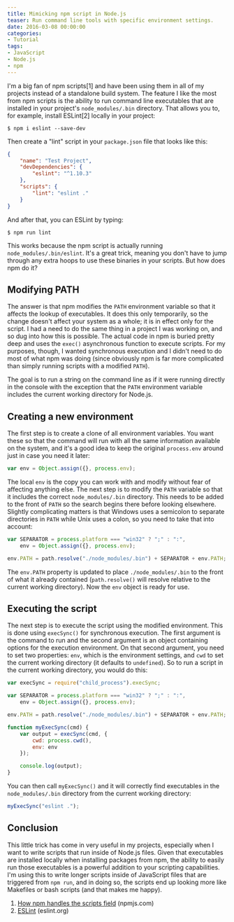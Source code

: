 ```yaml
---
title: Mimicking npm script in Node.js
teaser: Run command line tools with specific environment settings.
date: 2016-03-08 00:00:00
categories:
- Tutorial
tags:
- JavaScript
- Node.js
- npm
---
```


I'm a big fan of npm scripts[1] and have been using them in all of my projects instead of a standalone build system. The feature I like the most from npm scripts is the ability to run command line executables that are installed in your project's `node_modules/.bin` directory. That allows you to, for example, install ESLint[2] locally in your project:

```
$ npm i eslint --save-dev
```

Then create a "lint" script in your `package.json` file that looks like this:

```json
{
    "name": "Test Project",
    "devDependencies": {
        "eslint": "^1.10.3"
    },
    "scripts": {
        "lint": "eslint ."
    }
}
```

And after that, you can ESLint by typing:

```
$ npm run lint
```

This works because the npm script is actually running `node_modules/.bin/eslint`. It's a great trick, meaning you don't have to jump through any extra hoops to use these binaries in your scripts. But how does npm do it?

## Modifying PATH

The answer is that npm modifies the `PATH` environment variable so that it affects the lookup of executables. It does this only temporarily, so the change doesn't affect your system as a whole; it is in effect only for the script. I had a need to do the same thing in a project I was working on, and so dug into how this is possible. The actual code in npm is buried pretty deep and uses the `exec()` asynchronous function to execute scripts. For my purposes, though, I wanted synchronous execution and I didn't need to do most of what npm was doing (since obviously npm is far more complicated than simply running scripts with a modified `PATH`).

The goal is to run a string on the command line as if it were running directly in the console with the exception that the `PATH` environment variable includes the current working directory for Node.js.

## Creating a new environment

The first step is to create a clone of all environment variables. You want these so that the command will run with all the same information available on the system, and it's a good idea to keep the original `process.env` around just in case you need it later:

```js
var env = Object.assign({}, process.env);
```

The local `env` is the copy you can work with and modify without fear of affecting anything else. The next step is to modify the `PATH` variable so that it includes the correct `node_modules/.bin` directory. This needs to be added to the front of `PATH` so the search begins there before looking elsewhere. Slightly complicating matters is that Windows uses a semicolon to separate directories in `PATH` while Unix uses a colon, so you need to take that into account:

```js
var SEPARATOR = process.platform === "win32" ? ";" : ":",
    env = Object.assign({}, process.env);

env.PATH = path.resolve("./node_modules/.bin") + SEPARATOR + env.PATH;
```

The `env.PATH` property is updated to place `./node_modules/.bin` to the front of what it already contained (`path.resolve()` will resolve relative to the current working directory). Now the `env` object is ready for use.

## Executing the script

The next step is to execute the script using the modified environment. This is done using `execSync()` for synchronous execution. The first argument is the command to run and the second argument is an object containing options for the execution environment. On that second argument, you need to set two properties: `env`, which is the environment settings, and `cwd` to set the current working directory (it defaults to `undefined`). So to run a script in the current working directory, you would do this:

```js
var execSync = require("child_process").execSync;

var SEPARATOR = process.platform === "win32" ? ";" : ":",
    env = Object.assign({}, process.env);

env.PATH = path.resolve("./node_modules/.bin") + SEPARATOR + env.PATH;

function myExecSync(cmd) {
    var output = execSync(cmd, {
        cwd: process.cwd(),
        env: env
    });

    console.log(output);
}
```

You can then call `myExecSync()` and it will correctly find executables in the `node_modules/.bin` directory from the current working directory:

```js
myExecSync("eslint .");
```

## Conclusion

This little trick has come in very useful in my projects, especially when I want to write scripts that run inside of Node.js files. Given that executables are installed locally when installing packages from npm, the ability to easily run those executables is a powerful addition to your scripting capabilities. I'm using this to write longer scripts inside of JavaScript files that are triggered from `npm run`, and in doing so, the scripts end up looking more like Makefiles or bash scripts (and that makes me happy).



1. [How npm handles the scripts field](https://docs.npmjs.com/misc/scripts) (npmjs.com)
2. [ESLint](http://eslint.org) (eslint.org)

